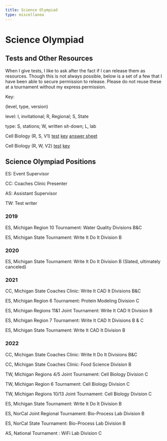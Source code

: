 ```yaml
---
title: Science Olympiad
type: miscellanea
---
```

# Science Olympiad

## Tests and Other Resources
When I give tests, I like to ask after the fact if I can release them as resources.
Though this is not always possible, below is a set of a few that I have been able to secure permission to release. Please do not reuse these at a tournament without my express permission.

Key:

(level, type, version)

level: I, invitational; R, Regional; S, State

type: S, stations; W, written sit-down; L, lab

Cell Biology (R, S, V1) [test](/files/CB_R_V1.pdf) [key](/files/CB_R_V1_key.pdf) [answer sheet](/files/CB_R_V1_answersheet.pdf)

Cell Biology (R, W, V2) [test](/files/CB_R_V2.pdf) [key](/files/CB_R_V2_key.pdf)

## Science Olympiad Positions

ES: Event Supervisor

CC: Coaches Clinic Presenter

AS: Assistant Supervisor

TW: Test writer

### 2019
ES, Michigan Region 10 Tournament: Water Quality Divisions B&C

ES, Michigan State Tournament: Write It Do It Division B

### 2020
ES, Michigan State Tournament: Write It Do It Division B (Slated, ultimately canceled)

### 2021
CC, Michigan State Coaches Clinic: Write It CAD It Divisions B&C

ES, Michigan Region 6 Tournament: Protein Modeling Division C

ES, Michigan Regions 11&1 Joint Tournament: Write It CAD It Division B

ES, Michigan Region 7 Tournament: Write It CAD It Divisions B & C

ES, Michigan State Tournament: Write It CAD It Division B

### 2022
CC, Michigan State Coaches Clinic: Write It Do It Divisions B&C

CC, Michigan State Coaches Clinic: Food Science Division B

TW, Michigan Regions 4/5 Joint Tournament: Cell Biology Division C

TW, Michigan Region 6 Tournament: Cell Biology Division C

TW, Michigan Regions 10/13 Joint Tournament: Cell Biology Division C

ES, Michigan State Tournament: Write It Do It Division B

ES, NorCal Joint Regional Tournament: Bio-Process Lab Division B

ES, NorCal State Tournament: Bio-Process Lab Division B

AS, National Tournament : WiFi Lab Division C
